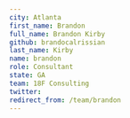 ```yaml
---
city: Atlanta
first_name: Brandon
full_name: Brandon Kirby
github: brandocalrissian
last_name: Kirby
name: brandon
role: Consultant
state: GA
team: 18F Consulting
twitter: 
redirect_from: /team/brandon
---
```

